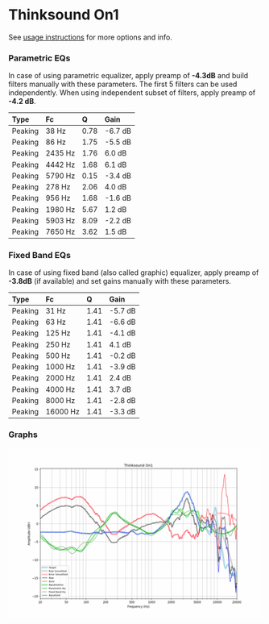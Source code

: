 # Thinksound On1
See [usage instructions](https://github.com/jaakkopasanen/AutoEq#usage) for more options and info.

### Parametric EQs
In case of using parametric equalizer, apply preamp of **-4.3dB** and build filters manually
with these parameters. The first 5 filters can be used independently.
When using independent subset of filters, apply preamp of **-4.2 dB**.

| Type    | Fc      |    Q | Gain    |
|:--------|:--------|:-----|:--------|
| Peaking | 38 Hz   | 0.78 | -6.7 dB |
| Peaking | 86 Hz   | 1.75 | -5.5 dB |
| Peaking | 2435 Hz | 1.76 | 6.0 dB  |
| Peaking | 4442 Hz | 1.68 | 6.1 dB  |
| Peaking | 5790 Hz | 0.15 | -3.4 dB |
| Peaking | 278 Hz  | 2.06 | 4.0 dB  |
| Peaking | 956 Hz  | 1.68 | -1.6 dB |
| Peaking | 1980 Hz | 5.67 | 1.2 dB  |
| Peaking | 5903 Hz | 8.09 | -2.2 dB |
| Peaking | 7650 Hz | 3.62 | 1.5 dB  |

### Fixed Band EQs
In case of using fixed band (also called graphic) equalizer, apply preamp of **-3.8dB**
(if available) and set gains manually with these parameters.

| Type    | Fc       |    Q | Gain    |
|:--------|:---------|:-----|:--------|
| Peaking | 31 Hz    | 1.41 | -5.7 dB |
| Peaking | 63 Hz    | 1.41 | -6.6 dB |
| Peaking | 125 Hz   | 1.41 | -4.1 dB |
| Peaking | 250 Hz   | 1.41 | 4.1 dB  |
| Peaking | 500 Hz   | 1.41 | -0.2 dB |
| Peaking | 1000 Hz  | 1.41 | -3.9 dB |
| Peaking | 2000 Hz  | 1.41 | 2.4 dB  |
| Peaking | 4000 Hz  | 1.41 | 3.7 dB  |
| Peaking | 8000 Hz  | 1.41 | -2.8 dB |
| Peaking | 16000 Hz | 1.41 | -3.3 dB |

### Graphs
![](./Thinksound%20On1.png)